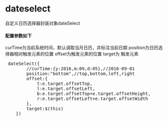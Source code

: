 # dateselect
 自定义日历选择器封装对象dateSelect
 
  <h4>配置参数如下</h4>
  curTime为当前系统时间，默认调取当月日历，并标注当前日期
  position为日历选择器相对触发元素的位置
  offset为触发元素的位置
  target为 触发元素
  
<pre>
 dateSelect({
		//curTime:{y:2016,m:09,d:05},//2016-09-01
		position:"bottom",//top,bottom,left,right
		offset:{
			t:e.target.offsetTop,
			l:e.target.offsetLeft,
			b:e.target.offsetTop+e.target.offsetHeight,
			r:e.target.offsetLeft+e.target.offsetWidth
		},
		target:$(this)
	})
  </pre>
 
